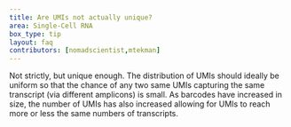 ```yaml
---
title: Are UMIs not actually unique?
area: Single-Cell RNA
box_type: tip
layout: faq
contributors: [nomadscientist,mtekman]
---
```


Not strictly, but unique enough. The distribution of UMIs should ideally be uniform so that the chance of any two same UMIs capturing the same transcript (via different amplicons) is small. As barcodes have increased in size, the number of UMIs has also increased allowing for UMIs to reach more or less the same numbers of transcripts.
